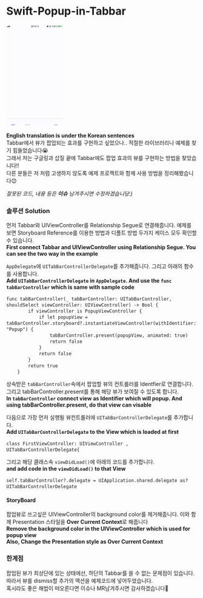 # Swift-Popup-in-Tabbar

<img src="iphoneVideo.gif" width="150" height="266" />

**English translation is under the Korean sentences**  
Tabbar에서 뷰가 팝업되는 효과를 구현하고 싶었으나.. 적절한 라이브러리나 예제를 찾기 힘들었습니다😭  
그래서 저는 구글링과 삽질 끝에 Tabbar에도 팝업 효과의 뷰를 구현하는 방법을 찾았습니다!!  
다른 분들은 저 처럼 고생하지 않도록 예제 프로젝트와 함께 사용 방법을 정리해봤습니다😊   

*잘못된 코드, 내용 등은 __이슈__ 남겨주시면 수정하겠습니당:)*
<!--Tabbar에서 tab이 선택되었을 때 Popup뷰를 띄우는 방법을 정리했습니다 :)  -->

### 솔루션 Solution
먼저 Tabbar와 UIViewController를 Relationship Segue로 연결해줍니다. 예제를 보면 Storyboard Reference를 이용한 방법과 디폴트 방법 두가지 케이스 모두 확인할 수 있습니다.      
**First connect Tabbar and UIViewController using Relationship Segue. You can see the two way in the example**        

`AppDelegate`에 `UITabBarControllerDelegate`를 추가해줍니다. 그리고 아래의 함수를 사용합니다.     
**Add `UITabBarControllerDelegate` in `AppDelegate`. And use the `func tabBarController` which is same with sample code**     

```
func tabBarController(_ tabBarController: UITabBarController, shouldSelect viewController: UIViewController) -> Bool {
        if viewController is PopupViewController {
            if let popupView = tabBarController.storyboard?.instantiateViewController(withIdentifier: "Popup") {
                tabBarController.present(popupView, animated: true)
                return false
            }
            return false
        }
        return true
    }

```

상속받은 `tabBarController`속에서 팝업할 뷰의 컨트롤러를 Identfier로 연결합니다. 그리고 tabBarController.present를 통해 해당 뷰가 보여질 수 있도록 합니다.    
**In `tabBarController` connect view as Identifier which will popup. And using tabBarController.present, do that view can visable**        

다음으로 가장 먼저 실행될 뷰컨트롤러에 `UITabBarControllerDelegate`를 추가합니다.     
**Add `UITabBarControllerDelegate` to the View which is loaded at first**    
```
class FirstViewController: UIViewController , UITabBarControllerDelegate{
```
그리고 해당 클래스속 `viewDidLoad()`에 아래의 코드를 추가합니다.     
**and add code in the `viewDidLoad()` to that View**        
```
self.tabBarController?.delegate = UIApplication.shared.delegate as? UITabBarControllerDelegate
```

#### StoryBoard
팝업뷰로 쓰고싶은 UIViewController의 background color를 제거해줍니다. 이와 함께 Presentation 스타일을 **Over Current Context**로 해줍니다      
**Remove the background color in the UIViewController which is used for popup view**     
**Also, Change the Presentation style as Over Current Context**       

### 한계점
팝업된 뷰가 최상단에 있는 상태에선, 하단의 Tabbar를 쓸 수 없는 문제점이 있습니다. 따라서 뷰를 dismiss할 추가의 액션을 예제코드에 넣어두었습니다.   
혹시라도 좋은 해법이 떠오른다면 이슈나 MR남겨주시면 감사하겠습니다🙂

